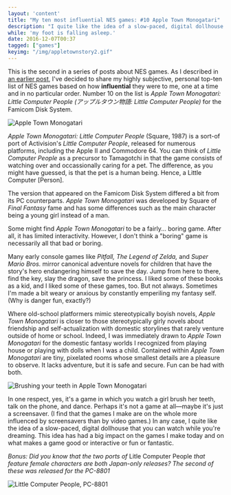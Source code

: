 ```yaml
---
layout: 'content'
title: "My ten most influential NES games: #10 Apple Town Monogatari"
description: "I quite like the idea of a slow-paced, digital dollhouse that you can watch while you're dreaming."
while: 'my foot is falling asleep.'
date: 2016-12-07T00:37
tagged: ["games"]
keyimg: "/img/appletownstory2.gif"
---
```


This is the second in a series of posts about NES games. As I described in [an earlier post](/my-ten-most-influential-nes-games-4-pinball), I've decided to share my highly subjective, personal top-ten list of NES games based on how **influential** they were to me, one at a time and in no particular order. Number 10 on the list is *Apple Town Monogatari: Little Computer People (アップルタウン物語: Little Computer People)* for the Famicom Disk System.

![Apple Town Monogatari](/img/appletownstory2.gif)

*Apple Town Monogatari: Little Computer People* (Square, 1987) is a sort-of port of Activision's *Little Computer People*, released for numerous platforms, including the Apple II and Commodore 64. You can think of *Little Computer People* as a precursor to Tamagotchi in that the game consists of watching over and occassionally caring for a pet. The difference, as you might have guessed, is that the pet is a human being. Hence, a Little Computer [Person].

The version that appeared on the Famicom Disk System differed a bit from its PC counterparts. *Apple Town Monogatari* was developed by Square of *Final Fantasy* fame and has some differences such as the main character being a young girl instead of a man. 

Some might find *Apple Town Monogatari* to be a fairly... boring game. After all, it has limited interactivity. However, I don't think a "boring" game is necessarily all that bad or boring.

Many early console games like *Pitfall,* *The Legend of Zelda,* and *Super Mario Bros.* mirror canonical adventure novels for children that have the story's hero endangering himself to save the day. Jump from here to there, find the key, slay the dragon, save the princess. I liked some of these books as a kid, and I liked some of these games, too. But not always. Sometimes I'm made a bit weary or anxious by constantly emperiling my fantasy self. (Why is danger fun, exactly?)

Where old-school platformers mimic stereotypically boyish novels, *Apple Town Monogatari* is closer to those stereotypically girly novels about friendship and self-actualization with domestic storylines that rarely venture outside of home or school. Indeed, I was immediately drawn to *Apple Town Monogatari* for the domestic fantasy worlds I recognized from playing house or playing with dolls when I was a child. Contained within *Apple Town Monogatari* are tiny, pixelated rooms whose smallest details are a pleasure to observe. It lacks adventure, but it is safe and secure. Fun can be had with both.

![Brushing your teeth in Apple Town Monogatari](/img/appletownstory.gif)

In one respect, yes, it's a game in which you watch a girl brush her teeth, talk on the phone, and dance. Perhaps it's not a game at all&mdash;maybe it's just a screensaver. (I find that the games I make are on the whole more influenced by screensavers than by video games.) In any case, I quite like the idea of a slow-paced, digital dollhouse that you can watch while you're dreaming. This idea has had a big impact on the games I make today and on what makes a game good or interactive or fun or fantastic.

*Bonus: Did you know that the two ports of* Litle Computer People *that feature female characters are both Japan-only releases? The second of these was released for the PC-8801*

![Little Computer People, PC-8801](/img/lcp-pc8801.gif)
